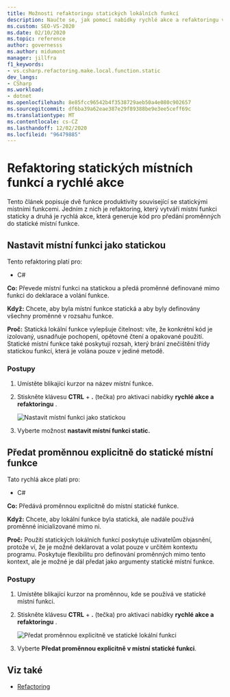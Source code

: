 ```yaml
---
title: Možnosti refaktoringu statických lokálních funkcí
description: Naučte se, jak pomocí nabídky rychlé akce a refaktoringu vytvořit místní funkci jako statickou a předat proměnné definované mimo funkci do deklarace a volání funkce.
ms.custom: SEO-VS-2020
ms.date: 02/10/2020
ms.topic: reference
author: governesss
ms.author: midumont
manager: jillfra
f1_keywords:
- vs.csharp.refactoring.make.local.function.static
dev_langs:
- CSharp
ms.workload:
- dotnet
ms.openlocfilehash: 8e85fcc96542b4f3538729aeb50a4e080c902657
ms.sourcegitcommit: df6ba39a62eae387e29f89388be9e3ee5ceff69c
ms.translationtype: MT
ms.contentlocale: cs-CZ
ms.lasthandoff: 12/02/2020
ms.locfileid: "96479885"
---
```

# <a name="static-local-function-refactorings-and-quick-actions"></a>Refaktoring statických místních funkcí a rychlé akce

Tento článek popisuje dvě funkce produktivity související se statickými místními funkcemi. Jedním z nich je refaktoring, který vytváří místní funkci staticky a druhá je rychlá akce, která generuje kód pro předání proměnných do statické místní funkce.

## <a name="make-local-function-static"></a>Nastavit místní funkci jako statickou

Tento refaktoring platí pro:

- C#

**Co:** Převede místní funkci na statickou a předá proměnné definované mimo funkci do deklarace a volání funkce.

**Když:** Chcete, aby byla místní funkce statická a aby byly definovány všechny proměnné v rozsahu funkce.

**Proč:** Statická lokální funkce vylepšuje čitelnost: víte, že konkrétní kód je izolovaný, usnadňuje pochopení, opětovné čtení a opakované použití. Statické místní funkce také poskytují rozsah, který brání znečištění třídy statickou funkcí, která je volána pouze v jediné metodě.

### <a name="how-to"></a>Postupy

1. Umístěte blikající kurzor na název místní funkce.

2. Stiskněte klávesu **CTRL** + **.** (tečka) pro aktivaci nabídky **rychlé akce a refaktoringu** .

   ![Nastavit místní funkci jako statickou](media/make-local-function-static.png)

3. Vyberte možnost **nastavit místní funkci static.**

## <a name="pass-variable-explicitly-in-a-static-local-function"></a>Předat proměnnou explicitně do statické místní funkce

Tato rychlá akce platí pro:

- C#

**Co:** Předává proměnnou explicitně do místní statické funkce.

**Když:** Chcete, aby lokální funkce byla statická, ale nadále používá proměnné inicializované mimo ni.

**Proč:** Použití statických lokálních funkcí poskytuje uživatelům objasnění, protože ví, že je možné deklarovat a volat pouze v určitém kontextu programu. Poskytuje flexibilitu pro definování proměnných mimo tento kontext, ale je možné je dál předat jako argumenty statické místní funkce.

### <a name="how-to"></a>Postupy

1. Umístěte blikající kurzor na proměnnou, kde se používá ve statické místní funkci.

2. Stiskněte klávesu **CTRL** + **.** (tečka) pro aktivaci nabídky **rychlé akce a refaktoringu** .

   ![Předat proměnnou explicitně ve statické lokální funkci](media/pass-variable-explicitly-static-local-function.png)

3. Vyberte **Předat proměnnou explicitně v místní statické funkci**.

## <a name="see-also"></a>Viz také

- [Refactoring](../refactoring-in-visual-studio.md)